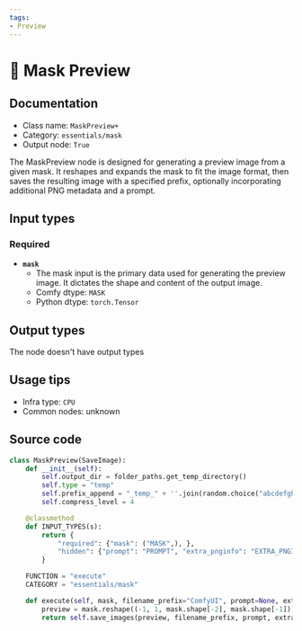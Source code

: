 ```yaml
---
tags:
- Preview
---
```


# 🔧 Mask Preview
## Documentation
- Class name: `MaskPreview+`
- Category: `essentials/mask`
- Output node: `True`

The MaskPreview node is designed for generating a preview image from a given mask. It reshapes and expands the mask to fit the image format, then saves the resulting image with a specified prefix, optionally incorporating additional PNG metadata and a prompt.
## Input types
### Required
- **`mask`**
    - The mask input is the primary data used for generating the preview image. It dictates the shape and content of the output image.
    - Comfy dtype: `MASK`
    - Python dtype: `torch.Tensor`
## Output types
The node doesn't have output types
## Usage tips
- Infra type: `CPU`
- Common nodes: unknown


## Source code
```python
class MaskPreview(SaveImage):
    def __init__(self):
        self.output_dir = folder_paths.get_temp_directory()
        self.type = "temp"
        self.prefix_append = "_temp_" + ''.join(random.choice("abcdefghijklmnopqrstupvxyz") for x in range(5))
        self.compress_level = 4

    @classmethod
    def INPUT_TYPES(s):
        return {
            "required": {"mask": ("MASK",), },
            "hidden": {"prompt": "PROMPT", "extra_pnginfo": "EXTRA_PNGINFO"},
        }

    FUNCTION = "execute"
    CATEGORY = "essentials/mask"

    def execute(self, mask, filename_prefix="ComfyUI", prompt=None, extra_pnginfo=None):
        preview = mask.reshape((-1, 1, mask.shape[-2], mask.shape[-1])).movedim(1, -1).expand(-1, -1, -1, 3)
        return self.save_images(preview, filename_prefix, prompt, extra_pnginfo)

```

